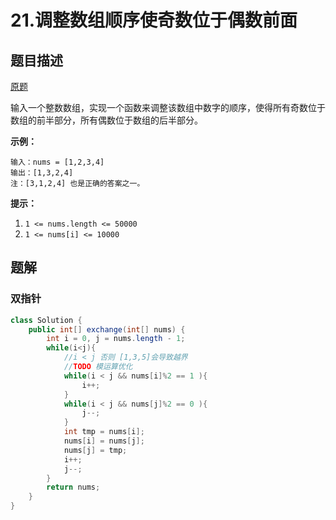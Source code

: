 # 21.调整数组顺序使奇数位于偶数前面

## 题目描述

[原题](https://leetcode-cn.com/problems/diao-zheng-shu-zu-shun-xu-shi-qi-shu-wei-yu-ou-shu-qian-mian-lcof/)

输入一个整数数组，实现一个函数来调整该数组中数字的顺序，使得所有奇数位于数组的前半部分，所有偶数位于数组的后半部分。

**示例：**

```
输入：nums = [1,2,3,4]
输出：[1,3,2,4] 
注：[3,1,2,4] 也是正确的答案之一。
```

**提示：**

1. `1 <= nums.length <= 50000`
2. `1 <= nums[i] <= 10000`

## 题解

### 双指针

```java
class Solution {
    public int[] exchange(int[] nums) {
        int i = 0, j = nums.length - 1;
        while(i<j){
            //i < j 否则 [1,3,5]会导致越界
            //TODO 模运算优化
            while(i < j && nums[i]%2 == 1 ){ 
                i++;
            }
            while(i < j && nums[j]%2 == 0 ){
                j--;
            }
            int tmp = nums[i];
            nums[i] = nums[j];
            nums[j] = tmp;
            i++;
            j--;
        }
        return nums;
    }
}
```

